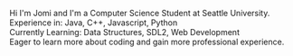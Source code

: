 Hi I'm Jomi and I'm a Computer Science Student at Seattle University.   
  Experience in: Java, C++, Javascript, Python  
	Currently Learning: Data Structures, SDL2, Web Development  
	Eager to learn more about coding and gain more professional experience.

<!---
Samuriot/Samuriot is a ✨ special ✨ repository because its `README.md` (this file) appears on your GitHub profile.
You can click the Preview link to take a look at your changes.
--->
